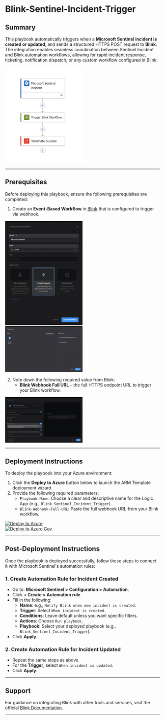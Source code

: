 # Blink-Sentinel-Incident-Trigger

## Summary

This playbook automatically triggers when a **Microsoft Sentinel incident is created or updated**, and sends a structured HTTPS POST request to **Blink**. The integration enables seamless coordination between Sentinel Incident and Blink automation workflows, allowing for rapid incident response, ticketing, notification dispatch, or any custom workflow configured in Blink.

<img src="./playbook_screenshot.png" width="50%"/>

---

## Prerequisites

Before deploying this playbook, ensure the following prerequisites are completed:

1. Create an **Event-Based Workflow** in [Blink](https://docs.blinkops.com/docs/workflows/building-workflows/triggers/event-based-triggers/webhooks) that is configured to trigger via webhook.
<img src="./Create_event_based_workflow.png" width="50%"/>

<img src="./sentinel_webhook.png" width="50%"/>

2. Note down the following required value from Blink:
   - **Blink Webhook Full URL** – the full HTTPS endpoint URL to trigger your Blink workflow.

<img src="./Configure_Sentinel_Webhook.png" width="50%"/>

---

## Deployment Instructions

To deploy the playbook into your Azure environment:

1. Click the **Deploy to Azure** button below to launch the ARM Template deployment wizard.
2. Provide the following required parameters:
   - `Playbook-Name`: Choose a clear and descriptive name for the Logic App (e.g., `Blink_Sentinel_Incident_Trigger`).
   - `Blink-Webhook-Full-URL`: Paste the full webhook URL from your Blink workflow.

[![Deploy to Azure](https://aka.ms/deploytoazurebutton)]()  
[![Deploy to Azure Gov](https://aka.ms/deploytoazuregovbutton)]()

---

## Post-Deployment Instructions

Once the playbook is deployed successfully, follow these steps to connect it with Microsoft Sentinel's automation rules:

### 1. Create Automation Rule for **Incident Created**

- Go to: **Microsoft Sentinel > Configuration > Automation**.
- Click **+ Create > Automation rule**.
- Fill in the following:
  - **Name**: e.g., `Notify Blink when new incident is created`.
  - **Trigger**: Select `When incident is created`.
  - **Conditions**: Leave default unless you want specific filters.
  - **Actions**: Choose `Run playbook`.
  - **Playbook**: Select your deployed playbook (e.g., `Blink_Sentinel_Incident_Trigger`).
- Click **Apply**.

### 2. Create Automation Rule for **Incident Updated**

- Repeat the same steps as above.
- For the **Trigger**, select `When incident is updated`.
- Click **Apply**.

---

## Support

For guidance on integrating Blink with other tools and services, visit the official [Blink Documentation](https://docs.blinkops.com/).

---

